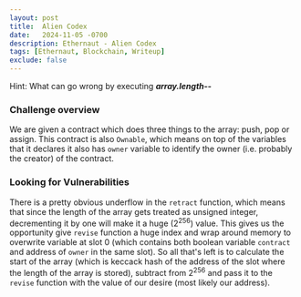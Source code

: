 ```yaml
---
layout: post
title:  Alien Codex
date:   2024-11-05 -0700
description: Ethernaut - Alien Codex
tags: [Ethernaut, Blockchain, Writeup]
exclude: false
---
```


<div class="spoiler-container">
  <div>Hint:&nbsp;<span class="spoiler-text">What can go wrong by executing <b><i>array.length--</i></b></span></div>
</div>

### Challenge overview

We are given a contract which does three things to the array: push, pop or assign. This contract is also `Ownable`, which means on top of the variables that it declares it also has `owner` variable to identify the owner (i.e. probably the creator) of the contract.

### Looking for Vulnerabilities

There is a pretty obvious underflow in the `retract` function, which means that since the length of the array gets treated as unsigned integer, decrementing it by one will make it a huge (2<sup>256</sup>) value. This gives us the opportunity give `revise` function a huge index and wrap around memory to overwrite variable at slot 0 (which contains both boolean variable `contract` and address of `owner` in the same slot). So all that's left is to calculate the start of the array (which is keccack hash of the address of the slot where the length of the array is stored), subtract from 2<sup>256</sup> and pass it to the `revise` function with the value of our desire (most likely our address).